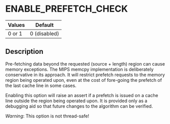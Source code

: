 # ENABLE_PREFETCH_CHECK

| Values | Default |
|--------|---------|
| 0 or 1 | 0 (disabled) |

## Description
 
Pre-fetching data beyond the requested (source + length) region can cause
memory exceptions. The MIPS memcpy implementation is deliberately conservative
in its approach. It will restrict prefetch requests to the memory region being
operated upon, even at the cost of fore-going the prefetch of the last cache
line in some cases.

Enabling this option will raise an assert if a prefetch is issued on a cache
line outside the region being operated upon. It is provided only as a
debugging aid so that future changes to the algorithm can be verified.

*Warning*: This option is not thread-safe!
